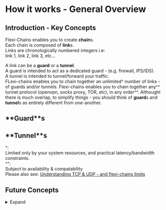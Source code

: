 <h1>How it works - General Overview</h1>

<h2>Introduction - Key Concepts</h2>

Flexi-Chains enables you to create **chain**s.  
Each chain is composed of **link**s.  
Links are chronologically numbered integers i.e:  
link 1, link 2, link 3, etc...  

A link can be a **guard** or a **tunnel**.  
A guard is intended to act as a dedicated guard - (e.g. firewall, IPS/IDS).  
A tunnel is intended to tunnel/forward your traffic.  
FLexi-chains enables you to chain together an unlimited^ number of links - of guards and/or tunnels. 
Flexi-chains enables you to chain together any^^ tunnel protocol (openvpn, socks proxy, TOR, etc), in any order^^. 
Althought there is much overlap, to simplify things - you should think of **guard**s and **tunnel**s as entirely different from one-another.  

<h2>**Guard**s</h2>


<h2>**Tunnel**s</h2>
 



^:  
Limited only by your system resources, and practical latency/bandwidth constraints.  
^^:  
Subject to availability & compatability  
Please also see: [Understanding TCP & UDP - and flexi-chains limits]()


<h2>Future Concepts</h2>

<details>
  <summary>Expand</summary>
</details>
